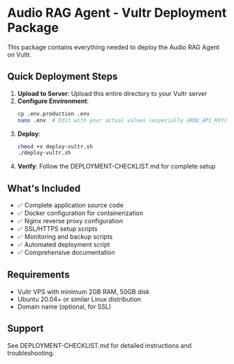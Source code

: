 # Audio RAG Agent - Vultr Deployment Package

This package contains everything needed to deploy the Audio RAG Agent on Vultr.

## Quick Deployment Steps

1. **Upload to Server**: Upload this entire directory to your Vultr server
2. **Configure Environment**: 
   ```bash
   cp .env.production .env
   nano .env  # Edit with your actual values (especially GROQ_API_KEY)
   ```
3. **Deploy**: 
   ```bash
   chmod +x deploy-vultr.sh
   ./deploy-vultr.sh
   ```
4. **Verify**: Follow the DEPLOYMENT-CHECKLIST.md for complete setup

## What's Included

- ✅ Complete application source code
- ✅ Docker configuration for containerization
- ✅ Nginx reverse proxy configuration
- ✅ SSL/HTTPS setup scripts
- ✅ Monitoring and backup scripts
- ✅ Automated deployment script
- ✅ Comprehensive documentation

## Requirements

- Vultr VPS with minimum 2GB RAM, 50GB disk
- Ubuntu 20.04+ or similar Linux distribution
- Domain name (optional, for SSL)

## Support

See DEPLOYMENT-CHECKLIST.md for detailed instructions and troubleshooting.
